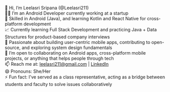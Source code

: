 👋 Hi, I’m Leelasri Sripana (@Leelasri211)  
👩‍💻 I’m an Android Developer currently working at a startup  
📱 Skilled in Android (Java), and learning Kotlin and React Native for cross-platform development  
📈 Currently learning Full Stack Development and practicing Java + Data Structures for product-based company interviews  
🚀 Passionate about building user-centric mobile apps, contributing to open-source, and exploring system design fundamentals  
🤝 I’m open to collaborating on Android apps, cross-platform mobile projects, or anything that helps people through tech  
📫 Reach me at: leelasri211@gmail.com | [LinkedIn](http://www.linkedin.com/in/leelasri-sripana-665240247)  
😄 Pronouns: She/Her  
⚡ Fun fact: I've served as a class representative, acting as a bridge between students and faculty to solve issues collaboratively
<!---
Leelasri211/Leelasri211 is a ✨ special ✨ repository because its `README.md` (this file) appears on your GitHub profile.
You can click the Preview link to take a look at your changes.
--->
